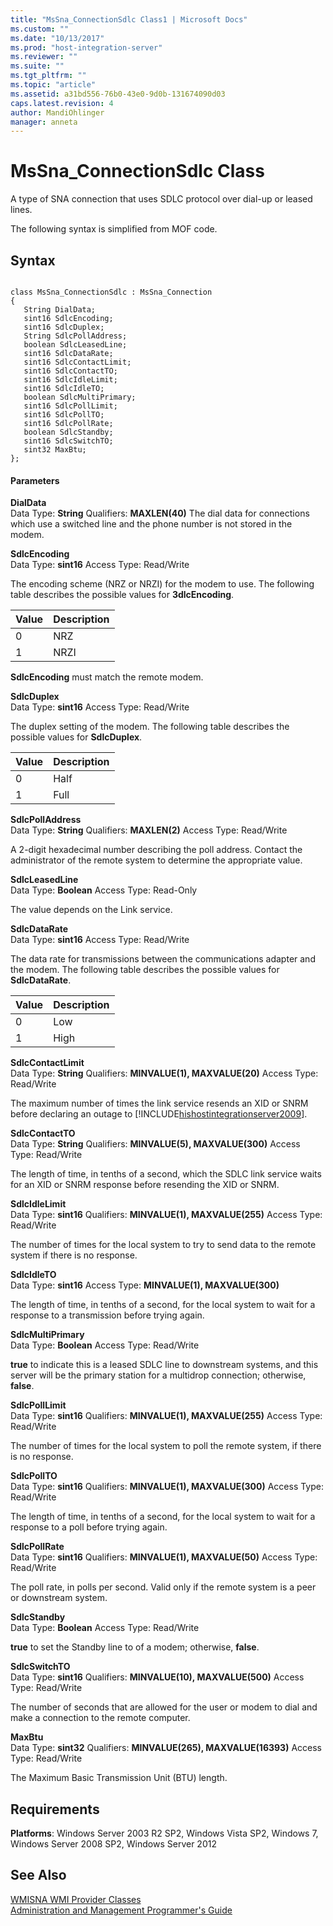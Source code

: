 ```yaml
---
title: "MsSna_ConnectionSdlc Class1 | Microsoft Docs"
ms.custom: ""
ms.date: "10/13/2017"
ms.prod: "host-integration-server"
ms.reviewer: ""
ms.suite: ""
ms.tgt_pltfrm: ""
ms.topic: "article"
ms.assetid: a31bd556-76b0-43e0-9d0b-131674090d03
caps.latest.revision: 4
author: MandiOhlinger
manager: anneta
---
```

# MsSna_ConnectionSdlc Class
A type of SNA connection that uses SDLC protocol over dial-up or leased lines.  
  
 The following syntax is simplified from MOF code.  
  
## Syntax  
  
```  
  
class MsSna_ConnectionSdlc : MsSna_Connection  
{  
   String DialData;  
   sint16 SdlcEncoding;  
   sint16 SdlcDuplex;  
   String SdlcPollAddress;  
   boolean SdlcLeasedLine;     
   sint16 SdlcDataRate;  
   sint16 SdlcContactLimit;  
   sint16 SdlcContactTO;  
   sint16 SdlcIdleLimit;  
   sint16 SdlcIdleTO;  
   boolean SdlcMultiPrimary;  
   sint16 SdlcPollLimit;  
   sint16 SdlcPollTO;  
   sint16 SdlcPollRate;  
   boolean SdlcStandby;  
   sint16 SdlcSwitchTO;  
   sint32 MaxBtu;  
};  
```  
  
#### Parameters  
 **DialData**  
 Data Type: **String** Qualifiers: **MAXLEN(40)** The dial data for connections which use a switched line and the phone number is not stored in the modem.  
  
 **SdlcEncoding**  
 Data Type: **sint16** Access Type: Read/Write  
  
 The encoding scheme (NRZ or NRZI) for the modem to use. The following table describes the possible values for **3dlcEncoding**.  
  
|Value|Description|  
|-----------|-----------------|  
|0|NRZ|  
|1|NRZI|  
  
 **SdlcEncoding** must match the remote modem.  
  
 **SdlcDuplex**  
 Data Type: **sint16** Access Type: Read/Write  
  
 The duplex setting of the modem. The following table describes the possible values for **SdlcDuplex**.  
  
|Value|Description|  
|-----------|-----------------|  
|0|Half|  
|1|Full|  
  
 **SdlcPollAddress**  
 Data Type: **String** Qualifiers: **MAXLEN(2)** Access Type: Read/Write  
  
 A 2-digit hexadecimal number describing the poll address. Contact the administrator of the remote system to determine the appropriate value.  
  
 **SdlcLeasedLine**  
 Data Type: **Boolean** Access Type: Read-Only  
  
 The value depends on the Link service.  
  
 **SdlcDataRate**  
 Data Type: **sint16** Access Type: Read/Write  
  
 The data rate for transmissions between the communications adapter and the modem. The following table describes the possible values for **SdlcDataRate**.  
  
|Value|Description|  
|-----------|-----------------|  
|0|Low|  
|1|High|  
  
 **SdlcContactLimit**  
 Data Type: **String** Qualifiers: **MINVALUE(1), MAXVALUE(20)** Access Type: Read/Write  
  
 The maximum number of times the link service resends an XID or SNRM before declaring an outage to [!INCLUDE[hishostintegrationserver2009](../core/includes/hishostintegrationserver2009-md.md)].  
  
 **SdlcContactTO**  
 Data Type: **String** Qualifiers: **MINVALUE(5), MAXVALUE(300)** Access Type: Read/Write  
  
 The length of time, in tenths of a second, which the SDLC link service waits for an XID or SNRM response before resending the XID or SNRM.  
  
 **SdlcIdleLimit**  
 Data Type: **sint16** Qualifiers: **MINVALUE(1), MAXVALUE(255)** Access Type: Read/Write  
  
 The number of times for the local system to try to send data to the remote system if there is no response.  
  
 **SdlcIdleTO**  
 Data Type: **sint16** Access Type: **MINVALUE(1), MAXVALUE(300)**  
  
 The length of time, in tenths of a second, for the local system to wait for a response to a transmission before trying again.  
  
 **SdlcMultiPrimary**  
 Data Type: **Boolean** Access Type: Read/Write  
  
 **true** to indicate this is a leased SDLC line to downstream systems, and this server will be the primary station for a multidrop connection; otherwise, **false**.  
  
 **SdlcPollLimit**  
 Data Type: **sint16** Qualifiers: **MINVALUE(1), MAXVALUE(255)** Access Type: Read/Write  
  
 The number of times for the local system to poll the remote system, if there is no response.  
  
 **SdlcPollTO**  
 Data Type: **sint16** Qualifiers: **MINVALUE(1), MAXVALUE(300)** Access Type: Read/Write  
  
 The length of time, in tenths of a second, for the local system to wait for a response to a poll before trying again.  
  
 **SdlcPollRate**  
 Data Type: **sint16** Qualifiers: **MINVALUE(1), MAXVALUE(50)** Access Type: Read/Write  
  
 The poll rate, in polls per second. Valid only if the remote system is a peer or downstream system.  
  
 **SdlcStandby**  
 Data Type: **Boolean** Access Type: Read/Write  
  
 **true** to set the Standby line to of a modem; otherwise, **false**.  
  
 **SdlcSwitchTO**  
 Data Type: **sint16** Qualifiers: **MINVALUE(10), MAXVALUE(500)** Access Type: Read/Write  
  
 The number of seconds that are allowed for the user or modem to dial and make a connection to the remote computer.  
  
 **MaxBtu**  
 Data Type: **sint32** Qualifiers: **MINVALUE(265), MAXVALUE(16393)** Access Type: Read/Write  
  
 The Maximum Basic Transmission Unit (BTU) length.  
  
## Requirements  
 **Platforms**: Windows Server 2003 R2 SP2, Windows Vista SP2, Windows 7, Windows Server 2008 SP2, Windows Server 2012  
  
## See Also  
 [WMISNA WMI Provider Classes](../core/wmisna-wmi-provider-classes.md)   
 [Administration and Management Programmer's Guide](../Topic/Administration%20and%20Management%20Programmer's%20Guide1.md)